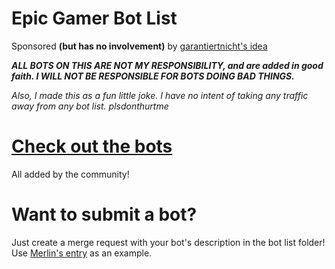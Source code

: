 # Epic Gamer Bot List
Sponsored **(but has no involvement)** by [garantiertnicht's idea](https://img.ictman.tk/uyD3HUjv)

**_ALL BOTS ON THIS ARE NOT MY RESPONSIBILITY, and are added in good faith. I WILL NOT BE RESPONSIBLE FOR BOTS DOING BAD THINGS._** 

*Also, I made this as a fun little joke. I have no intent of taking any traffic away from any bot list. plsdonthurtme*

# [Check out the bots](https://github.com/OfficialSorcerertech/Epic-Gamer-Bot-List/tree/master/bots)
All added by the community!

# Want to submit a bot?
Just create a merge request with your bot's description in the bot list folder! Use [Merlin's entry](https://github.com/OfficialSorcerertech/Epic-Gamer-Bot-List/blob/master/bots/Merlin.md) as an example.
